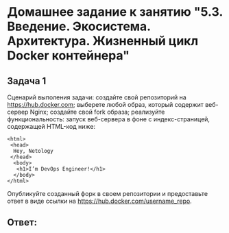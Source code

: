 Домашнее задание к занятию "5.3. Введение. Экосистема. Архитектура. Жизненный цикл Docker контейнера"
==
Задача 1
--
Сценарий выполения задачи:
создайте свой репозиторий на https://hub.docker.com;
выберете любой образ, который содержит веб-сервер Nginx;
создайте свой fork образа;
реализуйте функциональность: запуск веб-сервера в фоне с индекс-страницей, содержащей HTML-код ниже:

    <html>
     <head>
      Hey, Netology
     </head>
      <body>
       <h1>I’m DevOps Engineer!</h1>
      </body>
    </html>

Опубликуйте созданный форк в своем репозитории и предоставьте ответ в виде ссылки на https://hub.docker.com/username_repo.

Ответ:
-
